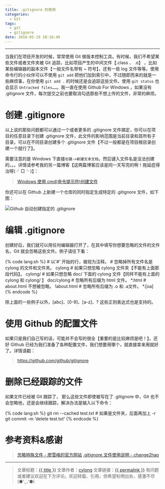 ```yaml
---
title: .gitignore 的使用
categories:
  - Git
tags:
  - git
  - gitignore
date: 2016-05-19 18:16:49
---
```

---

当我们在项目开发的时候，常常使用 Git 做版本控制工具。有时候，我们不希望某些文件或者文件夹被 Git 追踪，比如项目产生的中间文件【.class 、 .o】 ，比如某些编辑器的副本文件【一般文件名带有 ~ 符号】，还有一些 log 文件等等。使用命令行的小伙伴可以不使用 `git add` 把他们加到索引中，不过随即而来的就是一些麻烦事，在你使用 `git add .` 的时候还是会追踪这些文件。使用 `git status` 也会显示 `Untracked files……`。我一直在使用 Github For Windows ，如果没有 .gitignore 文件，每次提交之前也要取消勾选那些不想上传的文件，非常的麻烦。

<!-- more -->

# 创建 .gitignore

以上说的那些问题都可以通过一个或者更多的 .gitignore 文件搞定，你可以在项目的任意目录下创建 .gitignore 文件，此文件的影响范围是当前目录和其所有子目录，可以在不同目录创建多个 .gitignore 文件【不过一般都是在项目根目录创建一个就行了】。

需要注意的是 Windows 下直接`右键->新建文本文档`，然后键入文件名是没法创建的。。。详情请参考我的另一篇博客【这两篇博客应该是同一天写完的啊！拖延症得治呀( ╯□╰ )】：

> [Windows 使用 cmd(命令提示符)创建文件][1]

你还可以在 Github 上新建一个仓库的同时指定生成特定的 .gitignore 文件，如下图：

![Github 自动创建指定的 .gitignore](create-gitignore.png)

# 编辑 .gitignore

创建好后，我们就可以用任何编辑器打开了，在其中填写你想要忽略的文件的文件名，Git 就会忽略这些文件。例子请往下看：

{% code lang:sh %}
    # 以'#' 开始的行，被视为注释。
    # 忽略掉所有文件名是 cylong 的文件和文件夹。
    cylong
    # 如果只想忽略 cylong 文件夹【不能有上面那段代码】。
    cylong/
    # 如果只想忽略 doc/ 下面的 cylong 文件【同样不能有上面的 cylong 和 cylong/ 】
    doc/cylong
    # 忽略所有后缀为 html 文件。
    *.html
    # about.html 不想被忽略。
    !about.html
    # 忽略所有后缀为 .o 和 .a文件。
    *.[oa]
{% endcode %}

除上面的一些例子以外，[abc]、[0-9]、[a-z]、? 这些正则表达式也是支持的。

# 使用 Github 的配置文件

如果只是我们自己写的话，可能并不会写的很全【重要的是比较麻烦是吧！】。还好 Github 已经为我们准备了各种配置文件，我们想要用哪个，就直接拿来用就好了。详情请戳：

> <https://github.com/github/gitignore>

# 删除已经跟踪的文件

如果文件已经被 Git 跟踪了， 那么这些文件即使被写在了 .gitignore 中，Git 也不会忽略他，还是会继续跟踪，解决办法是输入以下命令：

{% code lang:sh %}
    git rm --cached test.txt # 如果是文件夹，后面再加上 -r
    git commit -m 'delete test.txt'
{% endcode %}

# 参考资料&感谢

> [忽略特殊文件 - 廖雪峰的官方网站][2]
> [.gitignore 文件使用说明 - change2hao][3]

---

> 文章标题：<a href='{{ permalink }}' title='{{ title }}' >{{ title }}</a>
> 文章作者：[cylong](http://www.cylong.com/about/ "cylong")
> 文章链接：<a href='{{ permalink }}' title='{{ title }}' >{{ permalink }}</a>
> 有问题或者建议欢迎在下方评论。欢迎转载、引用，但希望标明出处，感激不尽(●'◡'●)

[1]: http://www.cylong.com/blog/2016/05/09/windows-linux-new-file/ "Windows 使用 cmd(命令提示符)创建文件"
[2]: http://www.liaoxuefeng.com/wiki/0013739516305929606dd18361248578c67b8067c8c017b000/0013758404317281e54b6f5375640abbb11e67be4cd49e0000 "忽略特殊文件 - 廖雪峰的官方网站"
[3]: https://segmentfault.com/a/1190000000522997 ".gitignore 文件使用说明 - change2hao"
